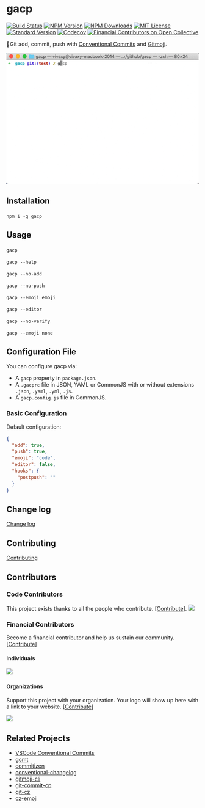 # gacp

[![Build Status][travis-image]][travis-url]
[![NPM Version][npm-version-image]][npm-url]
[![NPM Downloads][npm-downloads-image]][npm-url]
[![MIT License][license-image]][license-url]
[![Standard Version][standard-version-image]][standard-version-url]
[![Codecov][codecov-image]][codecov-url]
[![Financial Contributors on Open Collective](https://opencollective.com/gacp/all/badge.svg?label=financial+contributors)](https://opencollective.com/gacp)

💬Git add, commit, push with [Conventional Commits](https://www.conventionalcommits.org/) and [Gitmoji](https://gitmoji.carloscuesta.me/).

![GACP](./assets/images/gacp.gif)

## Installation

`npm i -g gacp`

## Usage

`gacp`

`gacp --help`

`gacp --no-add`

`gacp --no-push`

`gacp --emoji emoji`

`gacp --editor`

`gacp --no-verify`

`gacp --emoji none`

## Configuration File

You can configure gacp via:

- A `gacp` property in `package.json`.
- A `.gacprc` file in JSON, YAML or CommonJS with or without extensions `.json`, `.yaml`, `.yml`, `.js`.
- A `gacp.config.js` file in CommonJS.

### Basic Configuration

Default configuration:

```json
{
  "add": true,
  "push": true,
  "emoji": "code",
  "editor": false,
  "hooks": {
    "postpush": ""
  }
}
```

## Change log

[Change log](CHANGELOG.md)

## Contributing

[Contributing](CONTRIBUTING.md)

## Contributors

### Code Contributors

This project exists thanks to all the people who contribute. [[Contribute](CONTRIBUTING.md)].
<a href="https://github.com/vivaxy/gacp/graphs/contributors"><img src="https://opencollective.com/gacp/contributors.svg?width=890&button=false" /></a>

### Financial Contributors

Become a financial contributor and help us sustain our community. [[Contribute](https://opencollective.com/gacp/contribute)]

#### Individuals

<a href="https://opencollective.com/gacp"><img src="https://opencollective.com/gacp/individuals.svg?width=890"></a>

#### Organizations

Support this project with your organization. Your logo will show up here with a link to your website. [[Contribute](https://opencollective.com/gacp/contribute)]

<a href="https://opencollective.com/gacp"><img src="https://opencollective.com/gacp/organization.svg?width=890"></a>

## Related Projects

- [VSCode Conventional Commits](https://github.com/vivaxy/vscode-conventional-commits)
- [gcmt](https://github.com/vivaxy/gcmt)
- [commitizen](https://github.com/commitizen/cz-cli)
- [conventional-changelog](https://github.com/conventional-changelog/conventional-changelog)
- [gitmoji-cli](https://github.com/carloscuesta/gitmoji-cli)
- [git-commit-cp](https://github.com/Dolov/git-commit-cp)
- [git-cz](https://github.com/streamich/git-cz)
- [cz-emoji](https://github.com/ngryman/cz-emoji)

#

[travis-image]: https://img.shields.io/travis/vivaxy/gacp.svg?style=flat-square
[travis-url]: https://travis-ci.org/vivaxy/gacp
[npm-version-image]: http://img.shields.io/npm/v/gacp.svg?style=flat-square
[npm-url]: https://www.npmjs.com/package/gacp
[npm-downloads-image]: https://img.shields.io/npm/dt/gacp.svg?style=flat-square
[license-image]: https://img.shields.io/npm/l/gacp.svg?style=flat-square
[license-url]: LICENSE
[standard-version-image]: https://img.shields.io/badge/release-standard%20version-brightgreen.svg?style=flat-square
[standard-version-url]: https://github.com/conventional-changelog/standard-version
[codecov-image]: https://img.shields.io/codecov/c/github/vivaxy/gacp.svg?style=flat-square
[codecov-url]: https://codecov.io/gh/vivaxy/gacp

